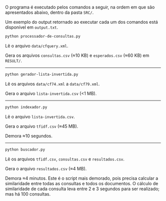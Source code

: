 O programa é executado pelos comandos a seguir, na ordem em que são apresentados
abaixo, dentro da pasta `SRC/`.

Um exemplo do output retornado ao executar cada um dos comandos está disponível
em `output.txt`.

```bash
python processador-de-consultas.py
```

Lê o arquivo `data/cfquery.xml`.

Gera os arquivos `consultas.csv` (≈10 KB) e `esperados.csv` (≈60 KB) em `RESULT/`.

---

```bash
python gerador-lista-invertida.py
```

Lê os arquivos `data/cf74.xml` a `data/cf79.xml`.

Gera o arquivo `lista-invertida.csv` (<1 MB).

---

```bash
python indexador.py
```

Lê o arquivo `lista-invertida.csv`.

Gera o arquivo `tfidf.csv` (≈45 MB).

Demora ≈10 segundos.

---

```bash
python buscador.py
```

Lê os arquivos `tfidf.csv`, `consultas.csv` e `resultados.csv`.

Gera o arquivo `resultados.csv` (≈4 MB).

Demora ≈4 minutos. Este é o script mais
demorado, pois precisa calcular a similaridade entre todas as consultas e todos
os documentos. O cálculo de similaridade de cada consulta leva entre 2 e 3
segundos para ser realizado; mas há 100 consultas.